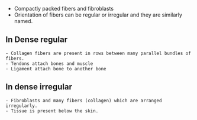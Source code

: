 
- Compactly packed fibers and fibroblasts
- Orientation of fibers can be regular or irregular and they are similarly named.
## In Dense regular 
	- Collagen fibers are present in rows between many parallel bundles of fibers. 
	- Tendons attach bones and muscle
	- Ligament attach bone to another bone
## In dense irregular
	- Fibroblasts and many fibers (collagen) which are arranged irregularly.
	- Tissue is present below the skin.